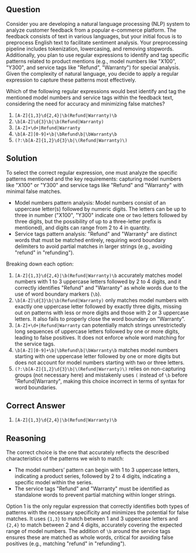 ## Question

Consider you are developing a natural language processing (NLP) system to analyze customer feedback from a popular e-commerce platform. The feedback consists of text in various languages, but your initial focus is to preprocess English text to facilitate sentiment analysis. Your preprocessing pipeline includes tokenization, lowercasing, and removing stopwords. Additionally, you plan to use regular expressions to identify and tag specific patterns related to product mentions (e.g., model numbers like "X100", "Y300", and service tags like "Refund", "Warranty") for special analysis. Given the complexity of natural language, you decide to apply a regular expression to capture these patterns most effectively. 

Which of the following regular expressions would best identify and tag the mentioned model numbers and service tags within the feedback text, considering the need for accuracy and minimizing false matches?

1. `[A-Z]{1,3}\d{2,4}|\b(Refund|Warranty)\b`
2. `\b[A-Z]\d{3}\b|\b(Refund|Warranty)`
3. `[A-Z]+\d+|Refund|Warranty`
4. `\b[A-Z][0-9]+\b|\bRefund\b|\bWarranty\b`
5. `(?:\b[A-Z]{1,2}\d{3}\b|\(Refund|Warranty)\)`

## Solution

To select the correct regular expression, one must analyze the specific patterns mentioned and the key requirements: capturing model numbers like "X100" or "Y300" and service tags like "Refund" and "Warranty" with minimal false matches. 

- Model numbers pattern analysis: Model numbers consist of an uppercase letter(s) followed by numeric digits. The letters can be up to three in number ("X100", "Y300" indicate one or two letters followed by three digits, but the possibility of up to a three-letter prefix is mentioned), and digits can range from 2 to 4 in quantity.
- Service tags pattern analysis: "Refund" and "Warranty" are distinct words that must be matched entirely, requiring word boundary delimiters to avoid partial matches in larger strings (e.g., avoiding "refund" in "refunding").

Breaking down each option:

1. `[A-Z]{1,3}\d{2,4}|\b(Refund|Warranty)\b` accurately matches model numbers with 1 to 3 uppercase letters followed by 2 to 4 digits, and it correctly identifies "Refund" and "Warranty" as whole words due to the use of word boundary markers (`\b`).
2. `\b[A-Z]\d{3}\b|\b(Refund|Warranty)` only matches model numbers with exactly one uppercase letter followed by exactly three digits, missing out on patterns with less or more digits and those with 2 or 3 uppercase letters. It also fails to properly close the word boundary on "Warranty".
3. `[A-Z]+\d+|Refund|Warranty` can potentially match strings unrestrictedly long sequences of uppercase letters followed by one or more digits, leading to false positives. It does not enforce whole word matching for the service tags.
4. `\b[A-Z][0-9]+\b|\bRefund\b|\bWarranty\b` matches model numbers starting with one uppercase letter followed by one or more digits but does not account for model numbers starting with two or three letters.
5. `(?:\b[A-Z]{1,2}\d{3}\b|\(Refund|Warranty)\)` relies on non-capturing groups (not necessary here) and mistakenly uses `(` instead of `\b` before "Refund|Warranty", making this choice incorrect in terms of syntax for word boundaries.

## Correct Answer

1. `[A-Z]{1,3}\d{2,4}|\b(Refund|Warranty)\b`

## Reasoning

The correct choice is the one that accurately reflects the described characteristics of the patterns we wish to match: 

- The model numbers’ pattern can begin with 1 to 3 uppercase letters, indicating a product series, followed by 2 to 4 digits, indicating a specific model within the series.
- The service tags "Refund" and "Warranty" must be identified as standalone words to prevent partial matching within longer strings.

Option 1 is the only regular expression that correctly identifies both types of patterns with the necessary specificity and minimizes the potential for false matches. It uses `{1,3}` to match between 1 and 3 uppercase letters and `{2,4}` to match between 2 and 4 digits, accurately covering the expected range of model numbers. The addition of `\b` around the service tags ensures these are matched as whole words, critical for avoiding false positives (e.g., matching "refund" in "refunding").